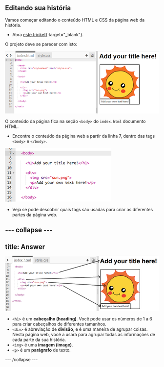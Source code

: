 ## Editando sua história

Vamos começar editando o conteúdo HTML e CSS da página web da história.

+ Abra [este trinket](http://jumpto.cc/web-story){:target="_blank"}.

O projeto deve se parecer com isto:

![screenshot](images/story-starter.png)

O conteúdo da página fica na seção `<body>` do `index.html` documento HTML.

+ Encontre o conteúdo da página web a partir da linha 7, dentro das tags `<body>` e `</body>`.

![screenshot](images/story-html.png)

+ Veja se pode descobrir quais tags são usadas para criar as diferentes partes da página web.

## \--- collapse \---

## title: Answer

![screenshot](images/story-elements.png)

+ `<h1>` é um **cabeçalho (heading)**. Você pode usar os números de 1 a 6 para criar cabeçalhos de diferentes tamanhos.
+ `<div>` é abreviação de **divisão**, e é uma maneira de agrupar coisas. Nesta página web, você a usará para agrupar todas as informações de cada parte da sua história.
+ `<img>` é uma **imagem (image)**.
+ `<p>` é um **parágrafo** de texto.

\--- /collapse \---